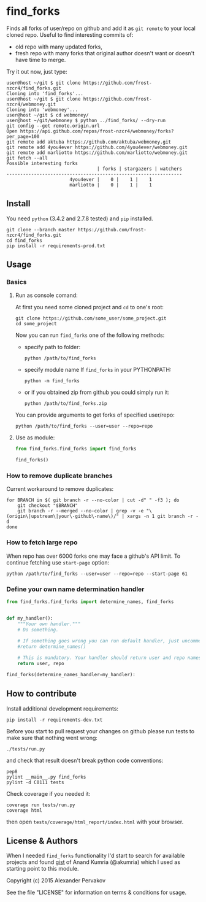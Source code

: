 find_forks
==========

Finds all forks of user/repo on github and add it as `git remote` to your local cloned repo.
Useful to find interesting commits of:

* old repo with many updated forks,
* fresh repo with many forks that original author doesn't want or doesn't have time to merge.

Try it out now, just type:

```ShellSession
user@host ~/git $ git clone https://github.com/frost-nzcr4/find_forks.git
Cloning into 'find_forks'...
user@host ~/git $ git clone https://github.com/frost-nzcr4/webmoney.git
Cloning into 'webmoney'...
user@host ~/git $ cd webmoney/
user@host ~/git/webmoney $ python ../find_forks/ --dry-run
git config --get remote.origin.url
Open https://api.github.com/repos/frost-nzcr4/webmoney/forks?per_page=100
git remote add aktuba https://github.com/aktuba/webmoney.git
git remote add 4you4ever https://github.com/4you4ever/webmoney.git
git remote add marliotto https://github.com/marliotto/webmoney.git
git fetch --all
Possible interesting forks
                                 | forks | stargazers | watchers
----------------------------------------------------------------
                       4you4ever |    0 |    1 |    1
                       marliotto |    0 |    1 |    1
```

## Install

You need `python` (3.4.2 and 2.7.8 tested) and `pip` installed.

```ShellSession
git clone --branch master https://github.com/frost-nzcr4/find_forks.git
cd find_forks
pip install -r requirements-prod.txt
```

## Usage

### Basics

1. Run as console comand:

   At first you need some cloned project and `cd` to one's root:

   ```ShellSession
   git clone https://github.com/some_user/some_project.git
   cd some_project
   ```

   Now you can run `find_forks` one of the following methods:

   * specify path to folder:

     ```ShellSession
     python /path/to/find_forks
     ```

   * specify module name If `find_forks` in your PYTHONPATH:

     ```ShellSession
     python -m find_forks
     ```

   * or if you obtained zip from github you could simply run it:

     ```ShellSession
     python /path/to/find_forks.zip
     ```

   You can provide arguments to get forks of specified user/repo:

   ```ShellSession
   python /path/to/find_forks --user=user --repo=repo
   ```

2. Use as module:

   ```python
   from find_forks.find_forks import find_forks

   find_forks()
   ```

### How to remove duplicate branches

Current workaround to remove duplicates:

```ShellSession
for BRANCH in $( git branch -r --no-color | cut -d" " -f3 ); do
    git checkout "$BRANCH"
    git branch -r --merged --no-color | grep -v -e "\(origin\|upstream\|your\-github\-name\)/" | xargs -n 1 git branch -r -d
done
```

### How to fetch large repo

When repo has over 6000 forks one may face a github's API limit. To continue fetching use `start-page` option:

```ShellSession
python /path/to/find_forks --user=user --repo=repo --start-page 61
```

### Define your own name determination handler

```python
from find_forks.find_forks import determine_names, find_forks


def my_handler():
    """Your own handler."""
    # Do something.
    
    # If something goes wrong you can run default handler, just uncomment following line.
    #return determine_names()

    # This is mandatory. Your handler should return user and repo names.
    return user, repo

find_forks(determine_names_handler=my_handler):
```

## How to contribute

Install additional development requirements:

```ShellSession
pip install -r requirements-dev.txt
```

Before you start to pull request your changes on github please run tests to make sure that nothing went wrong:

```ShellSession
./tests/run.py
```

and check that result doesn't break python code conventions:

```ShellSession
pep8
pylint __main__.py find_forks
pylint -d C0111 tests
```

Check coverage if you needed it:

```ShellSession
coverage run tests/run.py
coverage html
```

then open `tests/coverage/html_report/index.html` with your browser.

## License & Authors

When I needed `find_forks` functionality I'd start to search for available projects and found [gist](https://gist.github.com/akumria/3405534) of Anand Kumria (@akumria) which I used as starting point to this module.

Copyright (c) 2015 Alexander Pervakov

See the file "LICENSE" for information on terms & conditions for usage.
